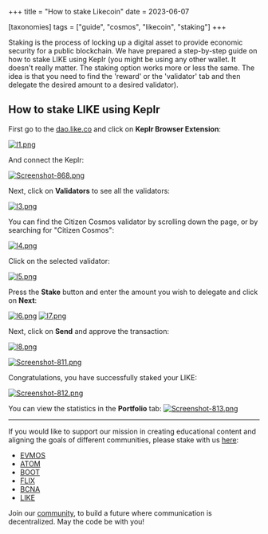 +++
title = "How to stake Likecoin"
date = 2023-06-07

[taxonomies]
tags = ["guide", "cosmos", "likecoin", "staking"]
+++

Staking is the process of locking up a digital asset to provide economic security for a public blockchain. We have prepared a step-by-step guide on how to stake LIKE
using Keplr (you might be using any other wallet. It doesn't really matter. The staking option works more or less the same. The idea is that you need to find the
'reward' or the 'validator' tab and then delegate the desired amount to a desired validator).

## How to stake LIKE using Keplr ##

First go to the [dao.like.co](https://dao.like.co/welcome/) and click on **Keplr Browser Extension**:

[![l1.png](https://i.postimg.cc/PJ4p2nHH/l1.png)](https://postimg.cc/JHszzgtY)

<!-- more -->

And connect the Keplr:

[![Screenshot-868.png](https://i.postimg.cc/mgGHmRmy/Screenshot-868.png)](https://postimg.cc/LnN5XdKJ)

Next, click on **Validators** to see all the validators:

[![l3.png](https://i.postimg.cc/MHWbWDKW/l3.png)](https://postimg.cc/ygbSj0Z5)

You can find the Citizen Cosmos validator by scrolling down the page, or by searching for "Citizen Cosmos":

[![l4.png](https://i.postimg.cc/fb6fPr2F/l4.png)](https://postimg.cc/GBxD8q1J)

Click on the selected validator:

[![l5.png](https://i.postimg.cc/RhMR4n7x/l5.png)](https://postimg.cc/0MBmCjXV)

Press the **Stake** button and enter the amount you wish to delegate and click on **Next**:

[![l6.png](https://i.postimg.cc/nr5qV5wB/l6.png)](https://postimg.cc/2LQ12HYS)
[![l7.png](https://i.postimg.cc/63pZrwkC/l7.png)](https://postimg.cc/5HDj1cNt)

Next, click on **Send** and approve the transaction:

[![l8.png](https://i.postimg.cc/MTHDWypk/l8.png)](https://postimg.cc/gX9RsLh4)

[![Screenshot-811.png](https://i.postimg.cc/7ZXtwPn2/Screenshot-811.png)](https://postimg.cc/RW6LTB8S)

Congratulations, you have successfully staked your LIKE:

[![Screenshot-812.png](https://i.postimg.cc/JhNnGgtZ/Screenshot-812.png)](https://postimg.cc/bGv85mxw)

You can view the statistics in the **Portfolio** tab:
[![Screenshot-813.png](https://i.postimg.cc/G35chrz6/Screenshot-813.png)](https://postimg.cc/Thn8Czzc)


-----------------------------------------------------------------------------------------------------------------------------------------------------------

If you would like to support our mission in creating educational content and aligning the goals of different communities, please stake with us [here](https://www.citizencosmos.space/staking): 

- [EVMOS](https://wallet.keplr.app/chains/evmos?modal=validator&chain=evmos_9001-2&validator_address=evmosvaloper1mtwvpdd57gpkyejd566s24afr9zm5ryq8gwpvj) 
- [ATOM](https://wallet.keplr.app/chains/cosmos-hub?modal=validator&chain=cosmoshub-4&validator_address=cosmosvaloper1e859xaue4k2jzqw20cv6l7p3tmc378pc3k8g2u) 
- [BOOT](https://wallet.keplr.app/chains/bostrom?modal=validator&chain=bostrom&validator_address=bostromvaloper1f7nx65pmayfenpfwzwaamwas4ygmvalqj6dz5r)
- [FLIX](https://wallet.keplr.app/chains/omniflix?modal=validator&chain=omniflixhub-1&validator_address=omniflixvaloper1wnpak7sfawsfv9c8vqe7naxfa4g99lv7djfn8n)
- [BCNA](https://wallet.bitcanna.io/validators/bcnavaloper1ngt4atd3qlgcwfv7fkjdjxhz7k0vl2rejrvzye)
- [LIKE](https://dao.like.co/validators/likevaloper136r5phdpc02gmtmyampl9qkv0mdq385xxsaadu)

Join our [community](https://discord.gg/kJaG3EucCX), to build a future where communication is decentralized. May the code be with you!







